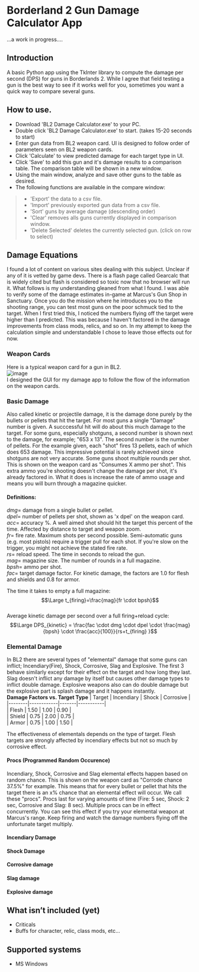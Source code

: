 # Borderland 2 Gun Damage Calculator App

...a work in progress....  

## Introduction
A basic Python app using the TkInter library to compute the damage per second (DPS) for guns in Borderlands 2. While I agree that field testing a gun is the best way to see if it works well for you, sometimes you want a quick way to compare several guns. 

## How to use. 
* Download 'BL2 Damage Calculator.exe' to your PC. 
* Double click 'BL2 Damage Calculator.exe' to start. (takes 15-20 seconds to start)  
* Enter gun data from BL2 weapon card.  UI is designed to follow order of parameters seen on BL2 weapon cards.  
* Click  'Calculate' to view predicted damage for each target type in UI.  
* Click 'Save' to add this gun and it's damage results to a comparison table.  The comparison table will be shown in a new window.   
* Using the main window, analyze and save other guns to the table as desired.   
* The following functions are available in the compare window:
 > * 'Export' the data to a csv file.  
 > * 'Import' previously exported gun data from a csv file.  
 > * 'Sort' guns by average damage (descending order)  
 > * 'Clear' removes alls guns currently displayed in comparison window.   
 > * 'Delete Selected' deletes the currently selected gun. (click on row to select)    	

## Damage Equations
I found a lot of content on various sites dealing with this subject.  Unclear if any of it is vetted by game devs.  There is a flash page called Gearcalc that is widely cited  but flash is considered so toxic now that no browser will run it.   What follows is my understanding gleaned from what I found.  I was able to verify some of the damage estimates in-game at Marcus's Gun Shop in Sanctuary.  Once you do the mission where he introduces you to the shooting range, you can test most guns on the poor schmuck tied to the target.  When I first tried this, I noticed the numbers flying off the target were higher than I predicted.  This was because I haven't factored in the damage improvements from class mods, relics, and so on.  In my attempt to keep the calculation simple and understandable I chose to leave those effects out for now.  
### Weapon Cards  
Here is a typical weapon card for a gun in BL2.   
![image](https://user-images.githubusercontent.com/11415077/179798465-1c24e87d-68f0-44ec-9eed-6bbd22dfd3b9.png)  
I designed the GUI for my damage app to follow the flow of the information on the weapon cards. 

### Basic Damage  
Also called kinetic or projectile damage, it is the damage done purely by the bullets or pellets that hit the target.  For most guns a single "Damage" number is given.  A succcessful hit will do about this much damage to the target.  For some guns, especially shotguns, a second number is shown next to the damage, for example; "653 x 13".  The second number is the number of pellets.  For the example given, each "shot" fires 13 pellets, each of which does 653 damage. This impressive potential is rarely achieved since shotguns are not very accurate.   Some guns shoot multiple rounds per shot.  This is shown on the weapon card as "Consumes X ammo per shot".  This extra ammo you're shooting doesn't change the damage per shot, it's already factored in.  What it does is increase the rate of ammo usage and means you will burn through a magazine quicker.   
#### Definitions:  
$dmg =$ damage from a single bullet or pellet.   
$dpel =$ number of pellets per shot, shown as 'x dpel' on the weapon card.
$acc =$ accuracy %.  A well aimed shot should hit the target this percent of the time.  Affected by distance to target and weapon zoom.  
$fr =$ fire rate.  Maximum shots per second possible.  Semi-automatic guns (e.g. most pistols) require a trigger pull for each shot.  If you're slow on the trigger, you might not achieve the stated fire rate.   
$rs =$ reload speed.  The time in seconds to reload the gun.   
$mag =$ magazine size.  The number of rounds in a full magazine.  
$bpsh =$ ammo per shot.  
$fac =$ target damage factor.  For kinetic damage, the factors are 1.0 for flesh and shields and 0.8 for armor.  
  
The time it takes to empty a full magazine:    $$\Large t_{firing}=\frac{mag}{fr \cdot  bpsh}$$  
Average kinetic damage per second over a full firing+reload cycle:  
$$\Large DPS_{kinetic} = \frac{fac \cdot dmg \cdot dpel \cdot \frac{mag}{bpsh} \cdot \frac{acc}{100}}{rs+t_{firing} }$$

### Elemental Damage
In BL2 there are several types of "elemental" damage that some guns can inflict; Incendiary(Fire), Shock, Corrosive, Slag and Explosive.  The first 3 behave similarly except for their effect on the target and how long they last.  Slag doesn't inflict any damage by itself but causes other damage types to inflict double damage. Explosive weapons also can do double damage but the explosive part is splash damage and it happens instantly.   
**Damage Factors vs. Target Type**
| Target | Incendiary | Shock | Corrosive |  
|--------|------------|-------|-----------|  
| Flesh  |    1.50    | 1.00  |   0.90    |  
| Shield |    0.75    | 2.00  |   0.75    |  
| Armor  |    0.75    | 1.00  |   1.50    |  

The effectiveness of elementals depends on the type of target.  Flesh targets are strongly affected by incendiary effects but not so much by corrosive effect. 

#### Procs (Programmed Random Occurence)
Incendiary, Shock, Corrosive and Slag elemental effects happen based on random chance.  This is shown on the weapon card as "Corrode chance 37.5%" for example. This means that for every bullet or pellet that hits the target there is an x% chance that an elemental effect will occur.  We call these "procs".  Procs last for varying amounts of time (Fire: 5 sec, Shock: 2 sec, Corrosive and Slag: 8 sec).  Multiple procs can be in effect concurrently.  You can see this effect if you try your elemental weapon at Marcus's range.  Keep firing and watch the damage numbers flying off the unfortunate target multiply.    


#### Incendiary Damage  
#### Shock Damage
#### Corrosive damage
#### Slag damage
#### Explosive damage
	
## What isn’t included (yet)  
* Criticals
* Buffs for character, relic, class mods, etc…

## Supported systems
* MS Windows

